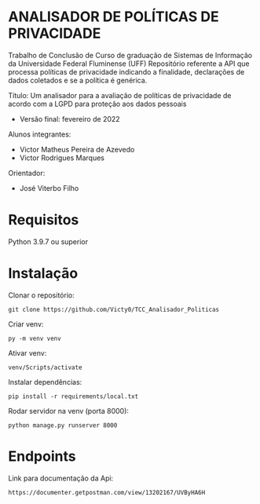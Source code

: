 # ANALISADOR DE POLÍTICAS DE PRIVACIDADE

Trabalho de Conclusão de Curso de graduação de Sistemas de Informação da Universidade Federal Fluminense (UFF)
Repositório referente a API que processa políticas de privacidade indicando a finalidade, declarações de dados coletados e se a política é genérica.

Título: Um analisador para a avaliação de políticas de privacidade de acordo com a LGPD para proteção aos dados pessoais 
 - Versão final: fevereiro de 2022

Alunos integrantes:
 - Victor Matheus Pereira de Azevedo
 - Victor Rodrigues Marques

Orientador:
 - José Viterbo Filho

# Requisitos

Python 3.9.7 ou superior

# Instalação

Clonar o repositório:

    git clone https://github.com/Victy0/TCC_Analisador_Politicas

Criar venv:

    py -m venv venv
    
Ativar venv:

    venv/Scripts/activate

Instalar dependências:

    pip install -r requirements/local.txt

Rodar servidor na venv (porta 8000):

    python manage.py runserver 8000

# Endpoints

Link para documentação da Api:

    https://documenter.getpostman.com/view/13202167/UVByHA6H


